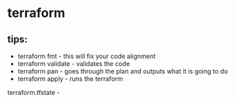 # terraform

## tips: ## 
- terraform fmt - this will fix your code alignment  
- terraform validate - validates the code  
- terraform pan - goes through the plan and outputs what it is going to do  
- terraform apply - runs the terraform  

terraform.tfstate  - 